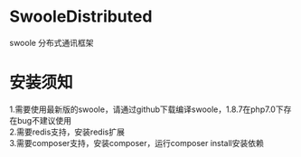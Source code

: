 # SwooleDistributed
swoole 分布式通讯框架
# 安装须知
  1.需要使用最新版的swoole，请通过github下载编译swoole，1.8.7在php7.0下存在bug不建议使用  
  2.需要redis支持，安装redis扩展  
  3.需要composer支持，安装composer，运行composer install安装依赖  
